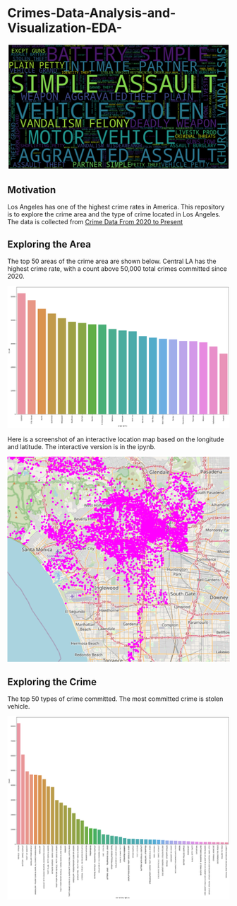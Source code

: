 # Crimes-Data-Analysis-and-Visualization-EDA-

<div align="center">
    <img alt="churn" src="Images/WordCloud.png">
</div>

## Motivation
Los Angeles has one of the highest crime rates in America. This repository is to explore the crime area and the type of crime located in Los Angeles. The data is collected from [Crime Data From 2020 to Present](https://catalog.data.gov/dataset/crime-data-from-2020-to-present)

## Exploring the Area
The top 50 areas of the crime area are shown below. Central LA has the highest crime rate, with a count above 50,000 total crimes committed since 2020.

<div align="center">
    <img alt="churn" src="Images/CrimePerArea.png">
</div>

Here is a screenshot of an interactive location map based on the longitude and latitude. The interactive version is in the ipynb.

<div align="center">
    <img alt="churn" src="Images/InteractiveMap.png">
</div>

## Exploring the Crime
The top 50 types of crime committed. The most committed crime is stolen vehicle.

<div align="center">
    <img alt="churn" src="Images/TypeOfCrime.png">
</div>


